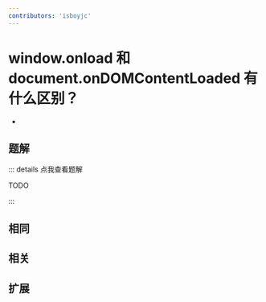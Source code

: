 ```yaml
---
contributors: 'isboyjc'
---
```


# window.onload 和 document.onDOMContentLoaded 有什么区别？

- 



## 题解

::: details 点我查看题解

  TODO

:::



## 相同


## 相关


## 扩展

